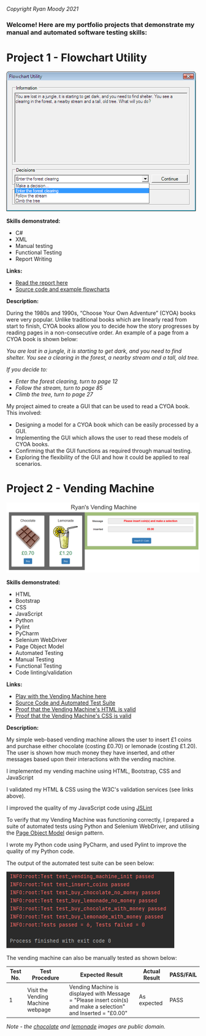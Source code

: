 _Copyright Ryan Moody 2021_

### Welcome! Here are my portfolio projects that demonstrate my manual and automated software testing skills:

# Project 1 - Flowchart Utility

![Flowchart Utility](/images/FlowchartUtility.png)

**Skills demonstrated:**
* C#
* XML
* Manual testing
* Functional Testing
* Report Writing
 
**Links:**
* [Read the report here](https://github.com/RyanMoodyPortfolio/Portfolio/raw/main/FlowchartUtility/FlowchartUtility.doc)
* [Source code and example flowcharts](https://github.com/RyanMoodyPortfolio/Portfolio/tree/main/FlowchartUtility)

**Description:**

During the 1980s and 1990s, “Choose Your Own Adventure” (CYOA) books were very popular. Unlike traditional books which are linearly read from start to finish, CYOA books allow you to decide how the story progresses by reading pages in a non-consecutive order. An example of a page from a CYOA book is shown below:

_You are lost in a jungle, it is starting to get dark, and you need to find shelter. You see a clearing in the forest, a nearby stream and a tall, old tree._

_If you decide to:_
* _Enter the forest clearing, turn to page 12_
* _Follow the stream, turn to page 85_
* _Climb the tree, turn to page 27_

My project aimed to create a GUI that can be used to read a CYOA book. This involved:
*	Designing a model for a CYOA book which can be easily processed by a GUI.
*	Implementing the GUI which allows the user to read these models of CYOA books.
*	Confirming that the GUI functions as required through manual testing.
*	Exploring the flexibility of the GUI and how it could be applied to real scenarios.

# Project 2 - Vending Machine

![Vending Machine](/images/VendingMachine1.png)

**Skills demonstrated:**
* HTML
* Bootstrap
* CSS
* JavaScript
* Python
* Pylint
* PyCharm
* Selenium WebDriver
* Page Object Model
* Automated Testing
* Manual Testing
* Functional Testing
* Code linting/validation
 
**Links:**
* [Play with the Vending Machine here](https://ryanmoodyportfolio.github.io/Portfolio/VendingMachine/VendingMachine.html)
* [Source Code and Automated Test Suite](https://github.com/RyanMoodyPortfolio/Portfolio/tree/main/VendingMachine)
* [Proof that the Vending Machine's HTML is valid](https://validator.w3.org/nu/?doc=https%3A%2F%2Fryanmoodyportfolio.github.io%2FPortfolio%2FVendingMachine%2FVendingMachine.html)
* [Proof that the Vending Machine's CSS is valid](https://jigsaw.w3.org/css-validator/validator?uri=https%3A%2F%2Fryanmoodyportfolio.github.io%2FPortfolio%2FVendingMachine%2FVendingMachine.css&profile=css3svg&usermedium=all&warning=1&vextwarning=&lang=en)
 
 **Description:**
 
My simple web-based vending machine allows the user to insert £1 coins and purchase either chocolate (costing £0.70) or lemonade (costing £1.20). The user is shown how much money they have inserted, and other messages based upon their interactions with the vending machine.

I implemented my vending machine using HTML, Bootstrap, CSS and JavaScript

I validated my HTML & CSS using the W3C's validation services (see links above). 

I improved the quality of my JavaScript code using [JSLint](https://jslint.com/)

To verify that my Vending Machine was functioning correctly, I prepared a suite of automated tests using Python and Selenium WebDriver, and utilising the [Page Object Model](https://www.selenium.dev/documentation/en/guidelines_and_recommendations/page_object_models/) design pattern.

I wrote my Python code using PyCharm, and used Pylint to improve the quality of my Python code.

The output of the automated test suite can be seen below:

![Automated Test Suite Output](/images/VendingMachine2.png)

The vending machine can also be manually tested as shown below:

Test No. | Test Procedure | Expected Result | Actual Result | PASS/FAIL
-------- | -------------- | --------------- | ------------- | ---------
1 | Visit the Vending Machine webpage | Vending Machine is displayed with Message = "Please insert coin(s) and make a selection" and Inserted = "£0.00" | As expected | PASS

_Note - the [chocolate](https://publicdomainvectors.org/en/free-clipart/Chocolate-candy/78781.html) and [lemonade](https://publicdomainvectors.org/en/free-clipart/Vector-drawing-of-lemonade-in-glass/3960.html) images are public domain._
